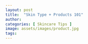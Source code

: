 ```yaml
---
layout: post
title:  "Skin Type + Products 101"
author:
categories: [ Skincare Tips ]
image: assets/images/product.jpg
tags: 
---
```


